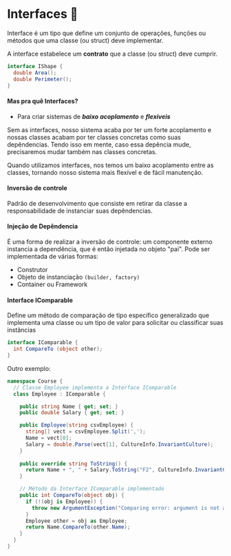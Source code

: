 # Interfaces 📝

Interface é um tipo que define um conjunto de operações, funções ou métodos que uma classe (ou struct) deve implementar.

A interface estabelece um **contrato** que a classe (ou struct) deve cumprir.

```csharp
interface IShape {
  double Area();
  double Perimeter();
}
```

#### Mas pra quê Interfaces?

- Para criar sistemas de **_baixo acoplamento_** e **_flexiveis_**

Sem as interfaces, nosso sistema acaba por ter um forte acoplamento e nossas classes acabam por ter classes concretas como suas depêndencias. Tendo isso em mente, caso essa depência mude, precisaremos mudar também nas classes concretas.

Quando utilizamos interfaces, nos temos um baixo acoplamento entre as classes, tornando nosso sistema mais flexível e de fácil manutenção.

#### Inversão de controle

Padrão de desenvolvimento que consiste em retirar da classe a responsabilidade de instanciar suas depêndencias.

#### Injeção de Depêndencia

É uma forma de realizar a inversão de controle: um componente externo instancia a dependência, que é  então injetada no objeto "pai". Pode ser
implementada de várias formas:

- Construtor
- Objeto de instanciação `(builder, factory)`
- Container ou Framework

#### Interface IComparable

Define um método de comparação de tipo específico generalizado que implementa uma classe ou um tipo de valor para solicitar ou classificar suas instâncias

```csharp
interface IComparable {
  int CompareTo (object other);
}
```

Outro exemplo:

```csharp
namespace Course {
  // Classe Employee implementa a Interface IComparable
  class Employee : IComparable { 

    public string Name { get; set; }
    public double Salary { get; set; }

    public Employee(string csvEmployee) {
      string[] vect = csvEmployee.Split(',');
      Name = vect[0];
      Salary = double.Parse(vect[1], CultureInfo.InvariantCulture);
    }
    
    public override string ToString() {
      return Name + ", " + Salary.ToString("F2", CultureInfo.InvariantCulture);
    }

    // Método da Interface IComparable implementado
    public int CompareTo(object obj) {
      if (!(obj is Employee)) {
        throw new ArgumentException("Comparing error: argument is not an Employee");
      }
      Employee other = obj as Employee;
      return Name.CompareTo(other.Name);
    }
  }
}
```